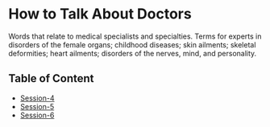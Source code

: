 # How to Talk About Doctors

Words that relate to medical specialists and specialties. Terms for experts in disorders of the female organs; childhood diseases; skin ailments; skeletal deformities; heart ailments; disorders of the nerves, mind, and personality.

## Table of Content

- [Session-4](session-4.md)
- [Session-5](session-5.md)
- [Session-6](session-6.md)
